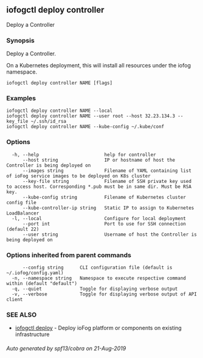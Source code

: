 ## iofogctl deploy controller

Deploy a Controller

### Synopsis

Deploy a Controller.

On a Kubernetes deployment, this will install all resources under the iofog namespace.

```
iofogctl deploy controller NAME [flags]
```

### Examples

```
iofogctl deploy controller NAME --local 
iofogctl deploy controller NAME --user root --host 32.23.134.3 --key_file ~/.ssh/id_rsa
iofogctl deploy controller NAME --kube-config ~/.kube/conf
```

### Options

```
  -h, --help                        help for controller
      --host string                 IP or hostname of host the Controller is being deployed on
      --images string               Filename of YAML containing list of ioFog service images to be deployed on K8s cluster
      --key-file string             Filename of SSH private key used to access host. Corresponding *.pub must be in same dir. Must be RSA key.
      --kube-config string          Filename of Kubernetes cluster config file
      --kube-controller-ip string   Static IP to assign to Kubernetes LoadBalancer
  -l, --local                       Configure for local deployment
      --port int                    Port to use for SSH connection (default 22)
      --user string                 Username of host the Controller is being deployed on
```

### Options inherited from parent commands

```
      --config string      CLI configuration file (default is ~/.iofog/config.yaml)
  -n, --namespace string   Namespace to execute respective command within (default "default")
  -q, --quiet              Toggle for displaying verbose output
  -v, --verbose            Toggle for displaying verbose output of API client
```

### SEE ALSO

* [iofogctl deploy](iofogctl_deploy.md)	 - Deploy ioFog platform or components on existing infrastructure

###### Auto generated by spf13/cobra on 21-Aug-2019
